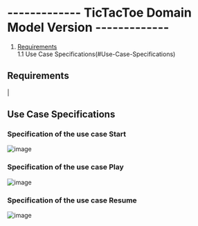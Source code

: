 # ------------- TicTacToe Domain Model Version -------------

1. [Requirements](#Requirements)  
    1.1 Use Case Specifications(#Use-Case-Specifications)  


## Requirements

| 

## Use Case Specifications

### Specification of the use case Start

![image](https://user-images.githubusercontent.com/46433173/231312799-5dee3926-7612-4f61-b957-57a019e9585f.png)

### Specification of the use case Play 

![image](https://user-images.githubusercontent.com/46433173/231312673-13c4b232-8897-4ef4-8006-8d63e18dafce.png)

### Specification of the use case Resume

![image](https://user-images.githubusercontent.com/46433173/231312639-f6e3b045-4a4c-47d9-a74a-bb8b0945c294.png)
